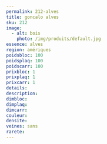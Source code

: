 ```yaml
---
permalink: 212-alves
title: goncalo alves
sku: 212
image: 
  - alt: bois
    photo: /img/produits/default.jpg
essence: alves
region: amériques
poidsbloc: 100
poidsplaq: 100
poidscarr: 100
prixbloc: 1
prixplaq: 1
prixcarr: 1
details: 
description: 
dimbloc: 
dimplaq: 
dimcarr: 
couleur: 
densite: 
veines: sans
rarete: 
---
```


